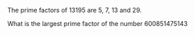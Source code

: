 The prime factors of 13195 are 5, 7, 13 and 29.

What is the largest prime factor of the number 600851475143